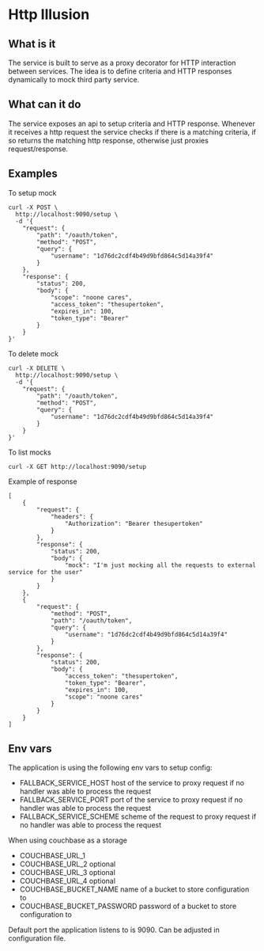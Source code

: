 Http Illusion
==================

## What is it ##

The service is built to serve as a proxy decorator for HTTP interaction between services.
The idea is to define criteria and HTTP responses dynamically to mock third party service.

## What can it do ##

The service exposes an api to setup criteria and HTTP response.
Whenever it receives a http request the service checks if there is a matching criteria, if so returns the matching http response, otherwise just proxies request/response.

## Examples ##

To setup mock

```
curl -X POST \
  http://localhost:9090/setup \
  -d '{
	"request": {
		"path": "/oauth/token",
		"method": "POST",
		"query": {
			"username": "1d76dc2cdf4b49d9bfd864c5d14a39f4"
		}
	},
	"response": {
		"status": 200,
		"body": {
			"scope": "noone cares",
			"access_token": "thesupertoken",
			"expires_in": 100,
			"token_type": "Bearer"
		}
	}
}'
```

To delete mock
```
curl -X DELETE \
  http://localhost:9090/setup \
  -d '{
	"request": {
		"path": "/oauth/token",
		"method": "POST",
		"query": {
			"username": "1d76dc2cdf4b49d9bfd864c5d14a39f4"
		}
	}
}'
```

To list mocks
```
curl -X GET http://localhost:9090/setup
```

Example of response
```
[
    {
        "request": {
            "headers": {
                "Authorization": "Bearer thesupertoken"
            }
        },
        "response": {
            "status": 200,
            "body": {
                "mock": "I'm just mocking all the requests to external service for the user"
            }
        }
    },
    {
        "request": {
            "method": "POST",
            "path": "/oauth/token",
            "query": {
                "username": "1d76dc2cdf4b49d9bfd864c5d14a39f4"
            }
        },
        "response": {
            "status": 200,
            "body": {
                "access_token": "thesupertoken",
                "token_type": "Bearer",
                "expires_in": 100,
                "scope": "noone cares"
            }
        }
    }
]
```

## Env vars ##

The application is using the following  env vars to setup config:
- FALLBACK_SERVICE_HOST host of the service to proxy request if no handler was able to process the request
- FALLBACK_SERVICE_PORT port of the service to proxy request if no handler was able to process the request
- FALLBACK_SERVICE_SCHEME scheme of the request to proxy request if no handler was able to process the request

When using couchbase as a storage
- COUCHBASE_URL_1
- COUCHBASE_URL_2 optional
- COUCHBASE_URL_3 optional
- COUCHBASE_URL_4 optional
- COUCHBASE_BUCKET_NAME name of a bucket to store configuration to
- COUCHBASE_BUCKET_PASSWORD password of a bucket to store configuration to

Default port the application listens to is 9090. Can be adjusted in configuration file.
